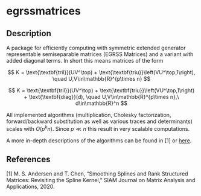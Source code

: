 # egrssmatrices

## Description
A package for efficiently computing with symmetric extended generator representable semiseparable matrices (EGRSS Matrices) and a variant with added diagonal terms. In short this means matrices of the form

$$
K = \text{\textbf{tril}}(UV^\top) + \text{\textbf{triu}}\left(VU^\top,1\right), \quad U,V\in\mathbb{R}^{p\times n}
$$

$$
K = \text{\textbf{tril}}(UV^\top) + \text{\textbf{triu}}\left(VU^\top,1\right) + \text{\textbf{diag}}(d), \quad U,V\in\mathbb{R}^{p\times n},\ d\in\mathbb{R}^n
$$

All implemented algorithms (multiplication, Cholesky factorization, forward/backward substitution as well as various traces and determinants) scales with $O(p^kn)$. Since $p \ll n$ this result in very scalable computations.

A more in-depth descriptions of the algorithms can be found in [1] or [here](https://github.com/mipals/SmoothingSplines.jl/blob/master/mt_mikkel_paltorp.pdf).

## References
[1] M. S. Andersen and T. Chen, “Smoothing Splines and Rank Structured Matrices: Revisiting the Spline Kernel,” SIAM Journal on Matrix Analysis and Applications, 2020.

